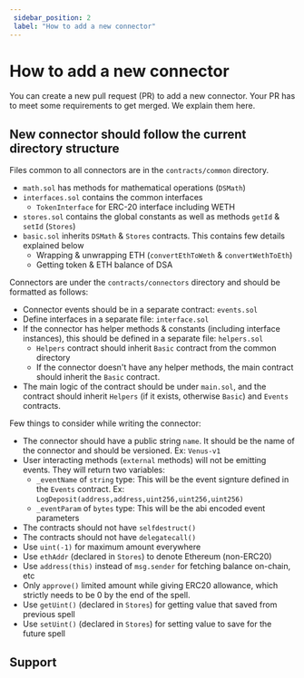 ```yaml
---
 sidebar_position: 2
 label: "How to add a new connector"
---
```


# How to add a new connector

You can create a new pull request (PR) to add a new connector. Your PR has to meet some requirements to get merged. We explain them here.

## New connector should follow the current directory structure

Files common to all connectors are in the `contracts/common` directory.

- `math.sol` has methods for mathematical operations (`DSMath`)
- `interfaces.sol` contains the common interfaces
  - `TokenInterface` for ERC-20 interface including WETH
- `stores.sol` contains the global constants as well as methods `getId` & `setId` (`Stores`)
- `basic.sol` inherits `DSMath` & `Stores` contracts. This contains few details explained below
  - Wrapping & unwrapping ETH (`convertEthToWeth` & `convertWethToEth`)
  - Getting token & ETH balance of DSA

Connectors are under the `contracts/connectors` directory and should be formatted as follows:

- Connector events should be in a separate contract: `events.sol`
- Define interfaces in a separate file: `interface.sol`
- If the connector has helper methods & constants (including interface instances), this should be defined in a separate file: `helpers.sol`
  - `Helpers` contract should inherit `Basic` contract from the common directory
  - If the connector doesn't have any helper methods, the main contract should inherit the `Basic` contract.
- The main logic of the contract should be under `main.sol`, and the contract should inherit `Helpers` (if it exists, otherwise `Basic`) and `Events` contracts.

Few things to consider while writing the connector:

- The connector should have a public string `name`. It should be the name of the connector and should be versioned. Ex: `Venus-v1`
- User interacting methods (`external` methods) will not be emitting events. They will return two variables:
  - `_eventName` of `string` type: This will be the event signture defined in the `Events` contract. Ex: `LogDeposit(address,address,uint256,uint256,uint256)`
  - `_eventParam` of `bytes` type: This will be the abi encoded event parameters
- The contracts should not have `selfdestruct()`
- The contracts should not have `delegatecall()`
- Use `uint(-1)` for maximum amount everywhere
- Use `ethAddr` (declared in `Stores`) to denote Ethereum (non-ERC20)
- Use `address(this)` instead of `msg.sender` for fetching balance on-chain, etc
- Only `approve()` limited amount while giving ERC20 allowance, which strictly needs to be 0 by the end of the spell.
- Use `getUint()` (declared in `Stores`) for getting value that saved from previous spell
- Use `setUint()` (declared in `Stores`) for setting value to save for the future spell

## Support
